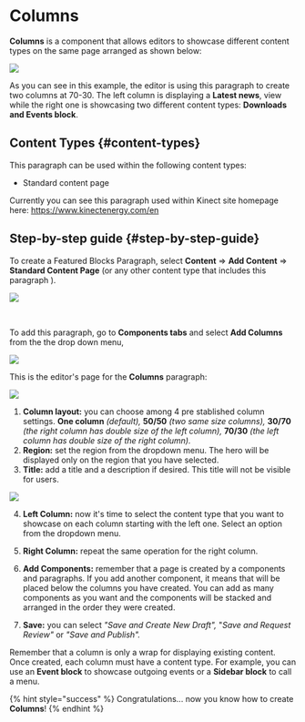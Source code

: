 # Columns



**Columns** is a component that allows editors to showcase different content types on the same page arranged as shown below:

![](https://blobscdn.gitbook.com/v0/b/gitbook-28427.appspot.com/o/assets%2F-LLjYtHePCsCaZ9F3NOs%2F-LOItlU3hqSXaQJmsPOc%2F-LOItpeLgGbDhdaGihYY%2FColumns_view-01.png?alt=media&token=b581d78f-e0b7-42ce-b892-54800c3236ec)

As you can see in this example, the editor is using this paragraph to create two columns at 70-30. The left column is displaying a **Latest news**, view while the right one is showcasing two different content types: **Downloads and Events block**.

## Content Types {#content-types}

This paragraph can be used within the following content types:

* Standard content page

Currently you can see this paragraph used within Kinect site homepage here: https://www.kinectenergy.com/en

## Step-by-step guide {#step-by-step-guide}

To create a Featured Blocks Paragraph, select **Content** =&gt; **Add Content** =&gt; **Standard Content Page** \(or any other content type that includes this paragraph \).

![](https://blobscdn.gitbook.com/v0/b/gitbook-28427.appspot.com/o/assets%2F-LLjYtHePCsCaZ9F3NOs%2F-LM2eE8LU6bsbB9fA1Sc%2F-LM2eP0KF4d-kotXwdEv%2FGen_admin_SCP.png?alt=media&token=7c3dce9b-1da1-4243-8bf3-ab3e53a52c2d)

​

To add this paragraph, go to **Components tabs** and select **Add Columns** from the the drop down menu,

![](https://blobscdn.gitbook.com/v0/b/gitbook-28427.appspot.com/o/assets%2F-LLjYtHePCsCaZ9F3NOs%2F-LMlJW8riS_0RGE0bACw%2F-LMlS1oc3CA9hjSroXo2%2Ffeatured_block_back.png?alt=media&token=81337c52-d2cb-46c9-a550-da7438089e9a)

This is the editor's page for the **Columns** paragraph:

![](https://blobscdn.gitbook.com/v0/b/gitbook-28427.appspot.com/o/assets%2F-LLjYtHePCsCaZ9F3NOs%2F-LONGiIXHAuFCu0Mvtv4%2F-LONObPbVJsiVzXHNLM8%2Fcolumns_form_1_Mesa%20de%20trabajo%201.png?alt=media&token=abc7a6a7-ff46-4a91-aeeb-8ef35b848a5d)

1. **Column layout:** you can choose among 4 pre stablished column settings. **One column** _\(default\),_ **50/50** _\(two same size columns\),_ **30/70** _\(the right column has double size of the left column\),_ **70/30** _\(the left column has double size of the right column\)._
2. **Region:** set the region from the dropdown menu. The hero will be displayed only on the region that you have selected.
3. **Title:** add a title and a description if desired. This title will not be visible for users.

![](https://blobscdn.gitbook.com/v0/b/gitbook-28427.appspot.com/o/assets%2F-LLjYtHePCsCaZ9F3NOs%2F-LONOhNLaANkSaszrzTI%2F-LONRlT06CSOTwMB850S%2Fcolumns_form_2_Mesa%20de%20trabajo%201.png?alt=media&token=991402f2-0815-4278-b771-09089cf8d500)

 4. **Left Column:** now it's time to select the content type that you want to showcase on each column starting with the left one. Select an option from the dropdown menu.

 5. **Right Column:** repeat the same operation for the right column.

 6. **Add Components:** remember that a page is created by a components and paragraphs. If you add another component, it means that will be placed below the columns you have created. You can add as many components as you want and the components will be stacked and arranged in the order they were created.

 7. **Save:** you can select _"Save and Create New Draft",_ "_Save and Request Review"_ or _"Save and Publish"._

Remember that a column is only a wrap for displaying existing content. Once created, each column must have a content type. For example, you can use an **Event block** to showcase outgoing events or a **Sidebar block** to call a menu.

{% hint style="success" %}
Congratulations... now you know how to create **Columns**!
{% endhint %}

